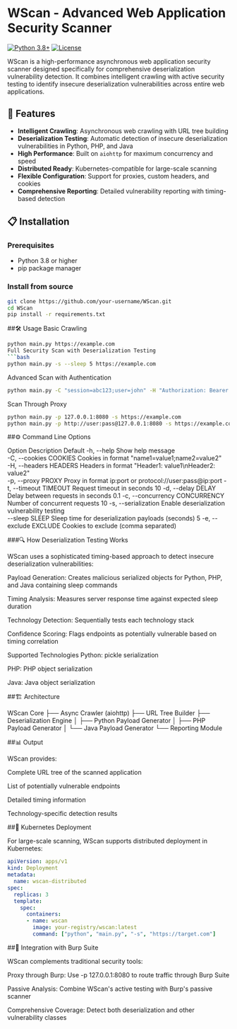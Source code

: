 # WScan - Advanced Web Application Security Scanner

[![Python 3.8+](https://img.shields.io/badge/python-3.8+-blue.svg)](https://www.python.org/downloads/)
[![License](https://img.shields.io/badge/license-MIT-green.svg)](LICENSE)

WScan is a high-performance asynchronous web application security scanner designed specifically for comprehensive deserialization vulnerability detection. It combines intelligent crawling with active security testing to identify insecure deserialization vulnerabilities across entire web applications.

## 🚀 Features

- **Intelligent Crawling**: Asynchronous web crawling with URL tree building
- **Deserialization Testing**: Automatic detection of insecure deserialization vulnerabilities in Python, PHP, and Java
- **High Performance**: Built on `aiohttp` for maximum concurrency and speed
- **Distributed Ready**: Kubernetes-compatible for large-scale scanning
- **Flexible Configuration**: Support for proxies, custom headers, and cookies
- **Comprehensive Reporting**: Detailed vulnerability reporting with timing-based detection

## 📋 Installation

### Prerequisites
- Python 3.8 or higher
- pip package manager

### Install from source
```bash
git clone https://github.com/your-username/WScan.git
cd WScan
pip install -r requirements.txt
```

##🛠 Usage
Basic Crawling
```bash
python main.py https://example.com
Full Security Scan with Deserialization Testing
```bash
python main.py -s --sleep 5 https://example.com
```
Advanced Scan with Authentication
```bash
python main.py -C "session=abc123;user=john" -H "Authorization: Bearer token" -s https://example.com
```
Scan Through Proxy
```bash
python main.py -p 127.0.0.1:8080 -s https://example.com
python main.py -p http://user:pass@127.0.0.1:8080 -s https://example.com
```

##⚙️ Command Line Options

Option	Description	Default
-h, --help	Show help message	
-C, --cookies COOKIES	Cookies in format "name1=value1;name2=value2"	
-H, --headers HEADERS	Headers in format "Header1: value1\nHeader2: value2"	
-p, --proxy PROXY	Proxy in format ip:port or protocol://user:pass@ip:port	
-t, --timeout TIMEOUT	Request timeout in seconds	10
-d, --delay DELAY	Delay between requests in seconds	0.1
-c, --concurrency CONCURRENCY	Number of concurrent requests	10
-s, --serialization	Enable deserialization vulnerability testing	
--sleep SLEEP	Sleep time for deserialization payloads (seconds)	5
-e, --exclude EXCLUDE	Cookies to exclude (comma separated)	

###🔍 How Deserialization Testing Works

WScan uses a sophisticated timing-based approach to detect insecure deserialization vulnerabilities:

Payload Generation: Creates malicious serialized objects for Python, PHP, and Java containing sleep commands

Timing Analysis: Measures server response time against expected sleep duration

Technology Detection: Sequentially tests each technology stack

Confidence Scoring: Flags endpoints as potentially vulnerable based on timing correlation

Supported Technologies
Python: pickle serialization

PHP: PHP object serialization

Java: Java object serialization

##🏗 Architecture

WScan Core
├── Async Crawler (aiohttp)
├── URL Tree Builder
├── Deserialization Engine
│   ├── Python Payload Generator
│   ├── PHP Payload Generator
│   └── Java Payload Generator
└── Reporting Module

##📊 Output

WScan provides:

Complete URL tree of the scanned application

List of potentially vulnerable endpoints

Detailed timing information

Technology-specific detection results

##🐳 Kubernetes Deployment

For large-scale scanning, WScan supports distributed deployment in Kubernetes:

```yaml
apiVersion: apps/v1
kind: Deployment
metadata:
  name: wscan-distributed
spec:
  replicas: 3
  template:
    spec:
      containers:
      - name: wscan
        image: your-registry/wscan:latest
        command: ["python", "main.py", "-s", "https://target.com"]
```

##🤝 Integration with Burp Suite


WScan complements traditional security tools:

Proxy through Burp: Use -p 127.0.0.1:8080 to route traffic through Burp Suite

Passive Analysis: Combine WScan's active testing with Burp's passive scanner

Comprehensive Coverage: Detect both deserialization and other vulnerability classes



